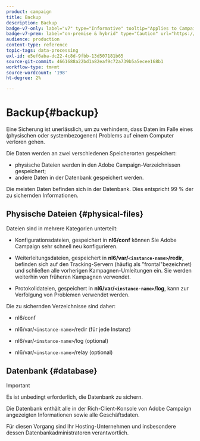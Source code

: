 ```yaml
---
product: campaign
title: Backup
description: Backup
badge-v7-only: label="v7" type="Informative" tooltip="Applies to Campaign Classic v7 only"
badge-v7-prem: label="on-premise & hybrid" type="Caution" url="https://experienceleague.adobe.com/docs/campaign-classic/using/installing-campaign-classic/architecture-and-hosting-models/hosting-models-lp/hosting-models.html" tooltip="Applies to on-premise and hybrid deployments only"
audience: production
content-type: reference
topic-tags: data-processing
exl-id: e5ef6aba-dc22-4c8d-9fbb-13d507181b65
source-git-commit: 4661688a22bd1a82eaf9c72a739b5a5ecee168b1
workflow-type: tm+mt
source-wordcount: '198'
ht-degree: 2%

---
```


# Backup{#backup}

Eine Sicherung ist unerlässlich, um zu verhindern, dass Daten im Falle eines (physischen oder systembezogenen) Problems auf einem Computer verloren gehen.

Die Daten werden an zwei verschiedenen Speicherorten gespeichert:

* physische Dateien werden in den Adobe Campaign-Verzeichnissen gespeichert;
* andere Daten in der Datenbank gespeichert werden.

Die meisten Daten befinden sich in der Datenbank. Dies entspricht 99 % der zu sichernden Informationen.

## Physische Dateien {#physical-files}

Dateien sind in mehrere Kategorien unterteilt:

* Konfigurationsdateien, gespeichert in **nl6/conf** können Sie Adobe Campaign sehr schnell neu konfigurieren.

* Weiterleitungsdateien, gespeichert in  **nl6/var/`<instance-name>`/redir**, befinden sich auf den Tracking-Servern (häufig als &quot;frontal&quot;bezeichnet) und schließen alle vorherigen Kampagnen-Umleitungen ein. Sie werden weiterhin von früheren Kampagnen verwendet.

* Protokolldateien, gespeichert in **nl6/var/`<instance-name>`/log**, kann zur Verfolgung von Problemen verwendet werden.

Die zu sichernden Verzeichnisse sind daher:

* nl6/conf

* nl6/var/`<instance-name>`/redir (für jede Instanz)

* nl6/var/`<instance-name>`/log (optional)

* nl6/var/`<instance-name>`/relay (optional)


## Datenbank {#database}

>[!IMPORTANT]
>
>Es ist unbedingt erforderlich, die Datenbank zu sichern.


Die Datenbank enthält alle in der Rich-Client-Konsole von Adobe Campaign angezeigten Informationen sowie alle Geschäftsdaten.

Für diesen Vorgang sind Ihr Hosting-Unternehmen und insbesondere dessen Datenbankadministratoren verantwortlich.
